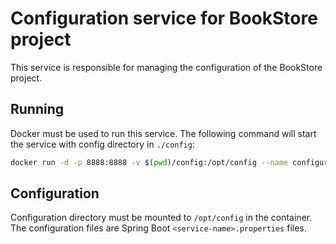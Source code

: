 # Configuration service for BookStore project

This service is responsible for managing the configuration of the BookStore project.

## Running

Docker must be used to run this service. The following command will start the service with config
directory in `./config`:

```bash
docker run -d -p 8888:8888 -v $(pwd)/config:/opt/config --name configuration-service configuration-service
```

## Configuration

Configuration directory must be mounted to `/opt/config` in the container. The configuration files
are Spring Boot `<service-name>.properties` files.